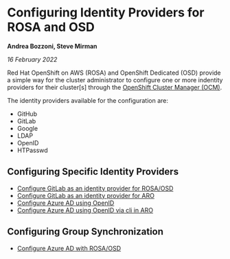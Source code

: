 # Configuring Identity Providers for ROSA and OSD #

**Andrea Bozzoni, Steve Mirman**

*16 February 2022*

Red Hat OpenShift on AWS (ROSA) and OpenShift Dedicated (OSD) provide a simple way for the cluster administrator to configure one or more indentity providers for their cluster[s]  through the [OpenShift Cluster Manager (OCM)](https://cloud.redhat.com/openshift).

The identity providers available for the configuration are:

+ GitHub
+ GitLab
+ Google
+ LDAP
+ OpenID
+ HTPasswd

## Configuring Specific Identity Providers

* [Configure GitLab as an identity provider for ROSA/OSD](./gitlab)
* [Configure GitLab as an identity provider for ARO](./gitlab-aro)
* [Configure Azure AD using OpenID](./azuread)
* [Configure Azure AD using OpenID via cli in ARO](./azuread-aro-cli)
## Configuring Group Synchronization

* [Configure Azure AD with ROSA/OSD](./az-ad-grp-sync)
